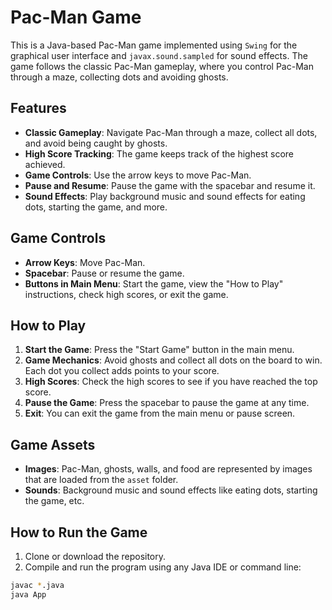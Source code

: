 # Pac-Man Game

This is a Java-based Pac-Man game implemented using `Swing` for the graphical user interface and `javax.sound.sampled` for sound effects. The game follows the classic Pac-Man gameplay, where you control Pac-Man through a maze, collecting dots and avoiding ghosts.

## Features

- **Classic Gameplay**: Navigate Pac-Man through a maze, collect all dots, and avoid being caught by ghosts.
- **High Score Tracking**: The game keeps track of the highest score achieved.
- **Game Controls**: Use the arrow keys to move Pac-Man.
- **Pause and Resume**: Pause the game with the spacebar and resume it.
- **Sound Effects**: Play background music and sound effects for eating dots, starting the game, and more.

## Game Controls

- **Arrow Keys**: Move Pac-Man.
- **Spacebar**: Pause or resume the game.
- **Buttons in Main Menu**: Start the game, view the "How to Play" instructions, check high scores, or exit the game.

## How to Play

1. **Start the Game**: Press the "Start Game" button in the main menu.
2. **Game Mechanics**: Avoid ghosts and collect all dots on the board to win. Each dot you collect adds points to your score.
3. **High Scores**: Check the high scores to see if you have reached the top score.
4. **Pause the Game**: Press the spacebar to pause the game at any time.
5. **Exit**: You can exit the game from the main menu or pause screen.

## Game Assets

- **Images**: Pac-Man, ghosts, walls, and food are represented by images that are loaded from the `asset` folder.
- **Sounds**: Background music and sound effects like eating dots, starting the game, etc.

## How to Run the Game

1. Clone or download the repository.
2. Compile and run the program using any Java IDE or command line:

```bash
javac *.java
java App
